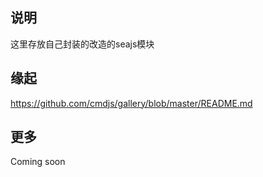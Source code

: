 
## 说明

这里存放自己封装的改造的seajs模块

## 缘起

https://github.com/cmdjs/gallery/blob/master/README.md

## 更多

Coming soon